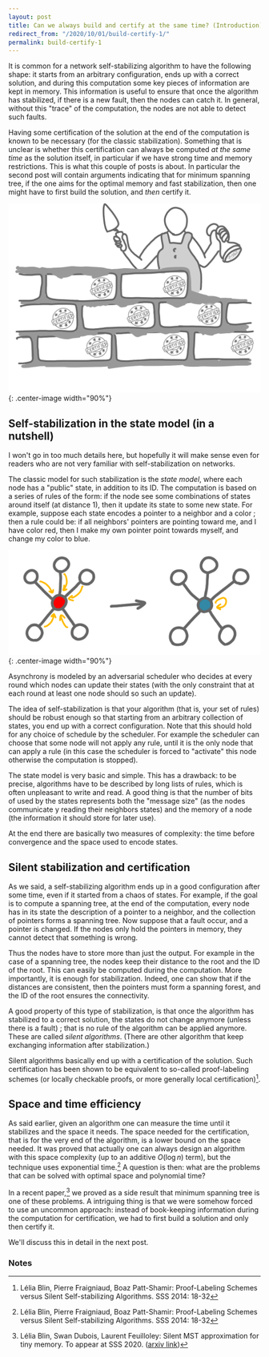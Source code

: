 ```yaml
---
layout: post
title: Can we always build and certify at the same time? (Introduction)
redirect_from: "/2020/10/01/build-certify-1/"
permalink: build-certify-1
---   
```


It is common for a network self-stabilizing algorithm to have the 
following shape: it starts from an arbitrary configuration, ends 
up with a correct solution, and during this computation some key pieces
of information are kept in memory. This information is useful to ensure
that once the algorithm has stabilized, if there is a new fault, then 
the nodes can catch it. In general, without this "trace" of the 
computation, the nodes are not able to detect such faults. 
 
Having some certification of the solution at the end of the computation
is known to be necessary (for the classic stabilization). 
Something that is unclear is whether this 
certification 
can always be computed *at the same time* as the solution itself, 
in particular if we have strong time and memory restrictions. 
This is what this couple of posts is about. In particular the second 
post will contain arguments 
indicating that for minimum spanning tree, if the one aims for the 
optimal memory and fast stabilization, then one might have to first build the 
solution, and *then* certify it.   

![](assets/build-certify.png){: .center-image width="90%"}

## Self-stabilization in the state model (in a nutshell)

I won't go in too much details here, but hopefully it will make sense 
even for readers who are not very familiar with self-stabilization on 
networks. 

The classic model for such stabilization is the *state model*, 
where each node has a "public" state, in addition to its ID. The 
computation is based on a series of rules of the form: if the node see 
some combinations of states around itself (at distance 1), then it 
update its state to some new state. 
For example, suppose each state encodes a pointer to a neighbor and a 
color ; then a rule could be: if all neighbors' pointers are pointing 
toward me, and I have color red, then I make my own pointer point 
towards myself, and change my color to blue.

![](assets/local-rule.png){: .center-image width="90%"}


Asynchrony is modeled by an adversarial scheduler who decides at every 
round which nodes can update their states (with the only constraint 
that at each round at least one node should so such an update).

The idea of self-stabilization is that your algorithm (that is, your set
 of rules) should be robust enough so that starting from an arbitrary 
collection of states, you end up with a correct configuration. Note that 
this should hold for any choice of schedule by the scheduler. For example the
 scheduler can choose that some node will not apply any rule, until it 
 is the only node that can apply a rule (in this case the scheduler is 
forced to "activate" this node otherwise the computation is stopped). 

The state model is very basic and simple. This has a drawback: to 
be precise, algorithms have to be described by long lists of rules, which
 is often unpleasant to write and read. 
A good thing is that the number of bits of 
used by the states represents both the "message size" (as the nodes 
communicate y reading their neighbors states) and the memory of a node 
(the information it should store for later use).  

At the end there are basically two measures of complexity: the time 
before convergence and the space used to encode states. 

## Silent stabilization and certification

As we said, a self-stabilizing algorithm ends up in a good configuration
after some time, even if it started from a chaos of states. For example,
if the goal is to compute a spanning tree, at the end of the 
computation, every node has in its state the description of a pointer to
a neighbor, and the collection of pointers forms a spanning tree. 
Now suppose that a fault occur, and a pointer is 
changed. If the nodes only hold the pointers in memory, 
they cannot detect that something is wrong. 

Thus the nodes have to store more than just the output. For 
example in the case of a spanning tree, the nodes keep their distance to
the root and the ID of the root. 
This can easily be computed during the computation. More importantly, 
it is 
enough for stabilization. Indeed, one can show that if the distances are 
consistent, then the pointers must form a spanning forest, and the ID of 
the root ensures the connectivity. 

A good property of this type of stabilization, is that once the algorithm 
has stabilized to a correct solution, the states do not change anymore 
(unless there is a fault) ; that is no rule of the algorithm can be 
applied anymore. 
These are called *silent algorithms*. (There are other algorithm that 
keep exchanging information after stabilization.)

Silent algorithms basically end up with a certification of the solution. 
Such certification has been shown to be equivalent to so-called 
proof-labeling schemes (or locally checkable proofs, 
or more generally local certification)[^1].  

## Space and time efficiency

As said earlier, given an algorithm one can measure the time until it 
stabilizes and the space it needs. The space needed for the certification,
that is for the very end of the algorithm, is a lower bound on the 
space needed. It was proved that actually one can always design an 
algorithm with this space complexity (up to an additive $O(\log n)$ term), 
but the technique uses exponential time.[^1] A question is then: what are 
the problems that can be solved with optimal space and polynomial time?

In a recent paper,[^2] we proved as a side result that minimum spanning 
tree is one of these problems. A intriguing thing is that we were somehow 
forced to use an uncommon approach: instead of book-keeping information
during the computation for certification, we had to first build a solution
and only then certify it. 

We'll discuss this in detail in the next post.


### Notes

[^1]: Lélia Blin, Pierre Fraigniaud, Boaz Patt-Shamir: Proof-Labeling Schemes versus Silent Self-stabilizing Algorithms. SSS 2014: 18-32
[^2]: Lélia Blin, Swan Dubois, Laurent Feuilloley: Silent MST approximation for tiny memory. To appear at SSS 2020. ([arxiv link](https://arxiv.org/abs/1905.08565))
